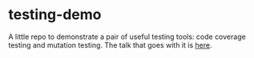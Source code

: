 # testing-demo

A little repo to demonstrate a pair of useful testing tools: code coverage testing and mutation testing.
The talk that goes with it is [here](https://docs.google.com/presentation/d/14NWdPykFuq25pko4OqnaI9L6daP_k7pZ0lPW_bqJkp0/edit?usp=sharing).
